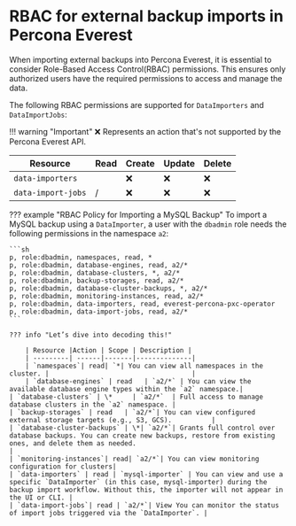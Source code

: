 # RBAC for external backup imports in Percona Everest

When importing external backups into Percona Everest, it is essential to consider Role-Based Access Control(RBAC) permissions. This ensures only authorized users have the required permissions to access and manage the data.


The following RBAC permissions are supported for `DataImporters` and `DataImportJobs`:


!!! warning "Important"
    :x: Represents an action that's not supported by the Percona Everest API.

|**Resource**| **Read**| **Create**| **Update**|**Delete**|
|------------|---------|-----------|-----------|----------|
| `data-importers`|<name>| :x:|:x: | :x:|
| `data-import-jobs`|<namespace>/<db name>| :x:|:x: | :x:|


??? example "RBAC Policy for Importing a MySQL Backup"
    To import a MySQL backup using a `DataImporter`, a user with the `dbadmin` role needs the following permissions in the namespace `a2`:

    ```sh
    p, role:dbadmin, namespaces, read, *
    p, role:dbadmin, database-engines, read, a2/*
    p, role:dbadmin, database-clusters, *, a2/*
    p, role:dbadmin, backup-storages, read, a2/*
    p, role:dbadmin, database-cluster-backups, *, a2/*
    p, role:dbadmin, monitoring-instances, read, a2/*
    p, role:dbadmin, data-importers, read, everest-percona-pxc-operator
    p, role:dbadmin, data-import-jobs, read, a2/*
    ```

    ??? info "Let’s dive into decoding this!"

        | Resource |Action | Scope | Description |
        | ---------| ------|-------|--------------|
        | `namespaces`| read| `*| You can view all namespaces in the cluster. |                                    |
        | `database-engines` | read   | `a2/*` | You can view the available database engine types within the `a2` namespace.|
    | `database-clusters` | \*     | `a2/*`  | Full access to manage database clusters in the `a2` namespace. |
    | `backup-storages` | read   | `a2/*`| You can view configured external storage targets (e.g., S3, GCS).          |
    | `database-cluster-backups` | \*| `a2/*`| Grants full control over database backups. You can create new backups, restore from existing ones, and delete them as needed.                                             |
    | `monitoring-instances`| read| `a2/*`| You can view monitoring configuration for clusters|
    | `data-importers` | read | `mysql-importer` | You can view and use a specific `DataImporter` (in this case, mysql-importer) during the backup import workflow. Without this, the importer will not appear in the UI or CLI. |
    | `data-import-jobs`| read | `a2/*`| View You can monitor the status of import jobs triggered via the `DataImporter`. |

